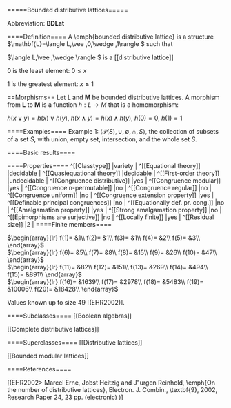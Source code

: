 =====Bounded distributive lattices=====

Abbreviation: **BDLat**

====Definition====
A \emph{bounded distributive lattice} is a structure $\mathbf{L}=\langle L,\vee ,0,\wedge ,1\rangle $ such that

$\langle L,\vee ,\wedge \rangle $ is a 
[[distributive lattice]]

$0$ is the least element:  $0\leq x$

$1$ is the greatest element:  $x\leq 1$

==Morphisms==
Let $\mathbf{L}$ and $\mathbf{M}$ be bounded distributive lattices. A morphism from 
$\mathbf{L}$ to $\mathbf{M}$ is a function $h:L\to M$ that is a
homomorphism: 

$h(x\vee y)=h(x)\vee h(y)$, $h(x\wedge y)=h(x)\wedge h(y)$, $h(0)=0$, $h(1)=1$

====Examples====
Example 1: $\langle \mathcal P(S), \cup, \emptyset, \cap, S\rangle$, the collection
of subsets of a set $S$, with union, empty set, intersection, and the whole
set $S$.



====Basic results====

====Properties====
^[[Classtype]]  |variety |
^[[Equational theory]]  |decidable |
^[[Quasiequational theory]]  |decidable |
^[[First-order theory]]  |undecidable |
^[[Congruence distributive]]  |yes |
^[[Congruence modular]]  |yes |
^[[Congruence n-permutable]]  |no |
^[[Congruence regular]]  |no |
^[[Congruence uniform]]  |no |
^[[Congruence extension property]]  |yes |
^[[Definable principal congruences]]  |no |
^[[Equationally def. pr. cong.]]  |no |
^[[Amalgamation property]]  |yes |
^[[Strong amalgamation property]]  |no |
^[[Epimorphisms are surjective]]  |no |
^[[Locally finite]]  |yes |
^[[Residual size]]  |2 |
====Finite members====

$\begin{array}{lr}
f(1)= &1\\
f(2)= &1\\
f(3)= &1\\
f(4)= &2\\
f(5)= &3\\
\end{array}$     
$\begin{array}{lr}
f(6)= &5\\
f(7)= &8\\
f(8)= &15\\
f(9)= &26\\
f(10)= &47\\
\end{array}$     
$\begin{array}{lr}
f(11)= &82\\
f(12)= &151\\
f(13)= &269\\
f(14)= &494\\
f(15)= &891\\
\end{array}$     
$\begin{array}{lr}
f(16)= &1639\\
f(17)= &2978\\
f(18)= &5483\\
f(19)= &10006\\
f(20)= &18428\\
\end{array}$

Values known up to size 49 [(EHR2002)].

====Subclasses====
[[Boolean algebras]] 

[[Complete distributive lattices]] 

====Superclasses====
[[Distributive lattices]] 

[[Bounded modular lattices]] 


====References====

[(EHR2002>
Marcel Erne, Jobst Heitzig and J\"urgen Reinhold, \emph{On the number of distributive lattices}, Electron. J. Combin.,
\textbf{9}, 2002, Research Paper 24, 23 pp. (electronic)
)]